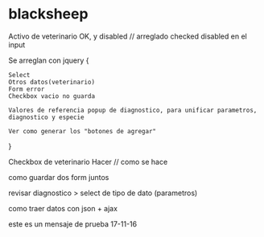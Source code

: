 # blacksheep


Activo de veterinario OK, y disabled  // arreglado checked disabled en el input


Se arreglan con jquery {

	Select
	Otros datos(veterinario)
	Form error
	Checkbox vacio no guarda

	Valores de referencia popup de diagnostico, para unificar parametros, diagnostico y especie

	Ver como generar los "botones de agregar"
}


Checkbox de veterinario Hacer // como se hace

como guardar dos form juntos 

revisar diagnostico > select de tipo de dato (parametros)

como traer datos con json + ajax






este es un mensaje de prueba
17-11-16
